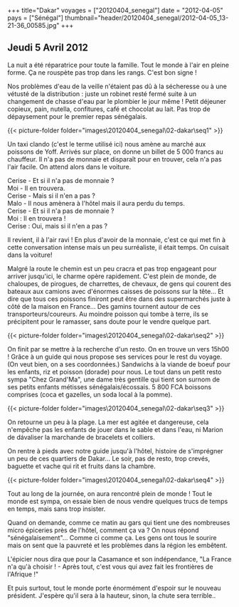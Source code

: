 +++
title="Dakar"
voyages = ["20120404_senegal"]
date = "2012-04-05"
pays = ["Sénégal"]
thumbnail="header/20120404_senegal/2012-04-05_13-21-36_00585.jpg"
+++

## Jeudi 5 Avril 2012 

La nuit a été réparatrice pour toute la famille. Tout le monde à l'air en pleine forme. Ça ne rouspète pas trop dans les rangs. C'est bon signe !

Nos problèmes d'eau de la veille n'étaient pas dû à la sécheresse ou à une vétusté de la distribution : juste un robinet resté fermé suite à un changement de chasse d'eau par le plombier le jour même ! Petit déjeuner copieux, pain, nutella, confitures, café et chocolat au lait. Pas trop de dépaysement pour le premier repas sénégalais. 

{{< picture-folder folder="images\20120404_senegal\02-dakar\seq1"  >}}

Un taxi clando (c'est le terme utilisé ici) nous amène au marché aux poissons de Yoff. Arrivés sur place, on donne un billet de 5 000 francs au chauffeur. Il n'a pas de monnaie et disparaît pour en trouver, cela n'a pas l'air facile. On attend alors dans le voiture.

Cerise - Et si il n'a pas de monnaie ?\
Moi - Il en trouvera. \
Cerise - Mais si il n'en a pas ?\
Malo - Il nous amènera à l'hôtel mais il aura perdu du temps.\
Cerise - Et si il n'a pas de monnaie ?\
Moi : Il en trouvera !\
Cerise : Oui, mais si il n'en a pas ? 

Il revient, il à l'air ravi ! En plus d'avoir de la monnaie, c'est ce qui met fin à cette conversation intense mais un peu surréaliste, il était temps. On cuisait dans la voiture!

Malgré la route le chemin est un peu cracra et pas trop engageant pour arriver jusqu'ici, le charme opère rapidement. C'est plein de monde, de chaloupes, de pirogues, de charrettes, de chevaux, de gens qui courent des bateaux aux camions avec d'énormes caisses de poissons sur la tête... Et dire que tous ces poissons finiront peut être dans des supermarchés juste à côté de la maison en France... Des gamins tournent autour de ces transporteurs/coureurs. Au moindre poisson qui tombe à terre, ils se précipitent pour le ramasser, sans doute pour le vendre quelque part.

{{< picture-folder folder="images\20120404_senegal\02-dakar\seq2"  >}}


On finit par se mettre à la recherche d'un resto. On en trouve un vers 15h00 ! Grâce à un guide qui nous propose ses services pour le rest du voyage. (On veut bien, on a ses coordonnées.) Sandwichs à la viande de boeuf pour les enfants, riz et poisson (dorade) pour nous. Le tout dans un petit resto sympa "Chez Grand'Ma", une dame très gentille qui tient son surnom de ses petits enfants métisses sénégalais/écossais. 5 800 FCA boissons comprises (coca et gazelles, un soda local à la pomme).

{{< picture-folder folder="images\20120404_senegal\02-dakar\seq3"  >}}

On retourne un peu à la plage. La mer est agitée et dangereuse, cela n'empêche pas les enfants de jouer dans le sable et dans l'eau, ni Marion de dávaliser la marchande de bracelets et colliers.

On rentre à pieds avec notre guide jusqu'à l'hôtel, histoire de s'imprégner un peu de ces quartiers de Dakar... Le soir, pas de resto, trop crevés, baguette et vache qui rit et fruits dans la chambre.

{{< picture-folder folder="images\20120404_senegal\02-dakar\seq4"  >}}

Tout au long de la journée, on aura rencontré plein de monde ! Tout le monde est sympa, on essaie bien de nous vendre quelques trucs de temps en temps, mais sans trop insister.

Quand on demande, comme ce matin au gars qui tient une des nombreuses micro épiceries près de l'hôtel, comment ça va ? On nous répond "sénégalaisement"... Comme ci comme ça. Les gens ont tous le sourire mais on sent que la pauvreté et les problèmes dans la région les embêtent. 

L'épicier nous dira que pour la Casamance et son indépendance, "La France n'a qu'à choisir ! - Après tout, c'est vous qui avez fait les frontières de l'Afrique !" 

Et puis surtout, tout le monde porte énormément d'espoir sur le nouveau président. J'espère qu'il sera à la hauteur, sinon, la chute sera terrible..



